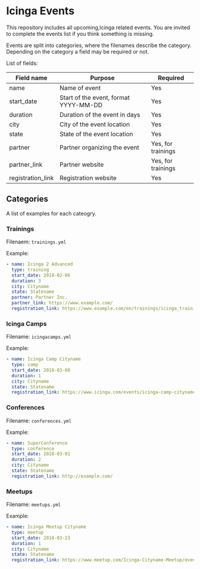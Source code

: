 # Icinga Events
This repository includes all upcoming,Icinga related events. You are invited to complete the events list if you think
something is missing.

Events are split into categories, where the filenames describe the category. Depending on the category a field may be 
required or not.

List of fields:

| Field name        | Purpose                               | Required           |
| ----------------- | ------------------------------------- | ------------------ |
| name              | Name of event                         | Yes                |
| start_date        | Start of the event, format YYYY-MM-DD | Yes                |
| duration          | Duration of the event in days         | Yes                |
| city              | City of the event location            | Yes                |
| state             | State of the event location           | Yes                |
| partner           | Partner organizing the event          | Yes, for trainings |
| partner_link      | Partner website                       | Yes, for trainings |
| registration_link | Registration website                  | Yes                |


## Categories
A list of examples for each cateogry.

### Trainings

Filenaem: `trainings.yml`

Example:

``` yaml
- name: Icinga 2 Advanced
  type: training
  start_date: 2018-02-06
  duration: 3
  city: Cityname
  state: Statename
  partner: Partner Inc.
  partner_link: https://www.example.com/
  registration_link: https://www.example.com/en/trainings/icinga_trainings/
```


### Icinga Camps

Filename: `icingacamps.yml`

Example:

``` yaml
- name: Icinga Camp Cityname
  type: camp
  start_date: 2018-03-08
  duration: 1
  city: Cityname
  state: Statename
  registration_link: https://www.icinga.com/events/icinga-camp-cityname/
```

### Conferences

Filename: `conferences.yml`

Example:

``` yaml
- name: SuperConference
  type: conference
  start_date: 2018-03-01
  duration: 2
  city: Cityname
  state: Statename
  registration_link: http://example.com/
```

### Meetups

Filename: `meetups.yml`

Example:

``` yaml
- name: Icinga Meetup Cityname
  type: meetup
  start_date: 2018-03-23
  duration: 1
  city: Cityname
  state: Statename
  registration_link: https://www.meetup.com/Icinga-Cityname-Meetup/events/1234567890/
```

